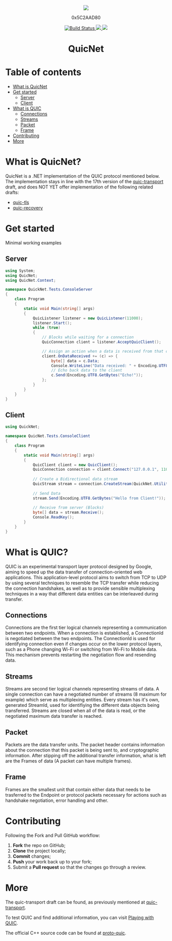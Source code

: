 <p align="center">
    <img src="https://i.imgur.com/r3nH7de.png"></img>
</p>
<p align="center">
    0x5C2AAD80
</p>
<p align="center">
    <a href="https://travis-ci.org/Vect0rZ/Quic.NET">
        <img src="https://travis-ci.org/Vect0rZ/Quic.NET.svg?branch=master" alt="Build Status">
    </a>
    <a href="https://semver.org/">
        <img src="https://img.shields.io/badge/semver-2.0.0-blue.svg">
    </a>
    <img src="https://img.shields.io/badge/version-0.1.2 alpha-red.svg">
</p>
<h1 align="center"> QuicNet

# Table of contents
   - [What is QuicNet](#what-is-quicnet)
   - [Get started](#get-started)
      * [Server](#server)
      * [Client](#client)
   - [What is QUIC](#what-is-quic)
      * [Connections](#connections)
      * [Streams](#streams)
      * [Packet](#packet)
      * [Frame](#frame)
   - [Contributing](#contributing)
   - [More](#more)

# What is QuicNet?

QuicNet is a .NET implementation of the QUIC protocol mentioned below.
The implementation stays in line with the 17th version of the [quic-transport](https://datatracker.ietf.org/doc/draft-ietf-quic-transport/?include_text=1) draft,
and does NOT YET offer implementation of the following related drafts:

* [quic-tls](https://datatracker.ietf.org/doc/draft-ietf-quic-tls/?include_text=1)
* [quic-recovery](https://datatracker.ietf.org/doc/draft-ietf-quic-recovery/?include_text=1)

# Get started
Minimal working examples

## Server
```csharp
using System;
using QuicNet;
using QuicNet.Context;

namespace QuickNet.Tests.ConsoleServer
{
    class Program
    {
        static void Main(string[] args)
        {
            QuicListener listener = new QuicListener(11000);
            listener.Start();
            while (true)
            {
                // Blocks while waiting for a connection
                QuicConnection client = listener.AcceptQuicClient();

                // Assign an action when a data is received from that client.
                client.OnDataReceived += (c) => {
                    byte[] data = c.Data;
                    Console.WriteLine("Data received: " + Encoding.UTF8.GetString(data));
                    // Echo back data to the client
                    c.Send(Encoding.UTF8.GetBytes("Echo!"));
                };
            }
        }
    }
}
```

## Client
```csharp
using QuickNet;

namespace QuicNet.Tests.ConsoleClient
{
    class Program
    {
        static void Main(string[] args)
        {
            QuicClient client = new QuicClient();
            QuicConnection connection = client.Connect("127.0.0.1", 11000);   // Connect to peer (Server)
            
            // Create a Bidirectional data stream
            QuicStream stream = connection.CreateStream(QuickNet.Utilities.StreamType.ClientBidirectional);
            
            // Send Data
            stream.Send(Encoding.UTF8.GetBytes("Hello from Client!"));        
            
            // Receive from server (Blocks)
            byte[] data = stream.Receive();                                   
            Console.ReadKey();
        }
    }
}

```

# What is QUIC?

QUIC is an experimental transport layer protocol designed by Google, aiming to speed up the data transfer of connection-oriented web applications.
This application-level protocol aims to switch from TCP to UDP by using several techniques to resemble the TCP transfer while reducing the connection handshakes,
as well as to provide sensible multiplexing techniques in a way that different data entities can be interleaved during transfer.

## Connections
Connections are the first tier logical channels representing a communication between two endpoints. When a connection is established, a ConnectionId is negotiated between the two endpoints. The ConnectionId is used for identifying connection even if changes occur on the lower protocol layers, such as a Phone changing Wi-Fi or switching from Wi-Fi to Mobile data. This mechanism prevents restarting the negotiation flow and resending data.

## Streams
Streams are second tier logical channels representing streams of data. A single connection can have a negotiated number of streams (8 maximum for example) which serve as multiplexing entities. Every stream has it's own, generated StreamId, used for identifiying the different data objects being transferred. Streams are closed when all of the data is read, or the negotiated maximum data transfer is reached.

## Packet
Packets are the data transfer units. The packet header contains information about the connection that this packet is being sent to, and cryptographic information. After stipping off the additional transfer information, what is left are the Frames of data (A packet can have multiple frames).

## Frame
Frames are the smallest unit that contain either data that needs to be trasferred to the Endpoint or protocol packets necessary for actions such as handshake negotiation, error handling and other.

# Contributing

Following the Fork and Pull GitHub workflow:

  1. **Fork** the repo on GitHub;
  2. **Clone** the project locally;
  3. **Commit** changes;
  4. **Push** your work back up to your fork;
  5. Submit a **Pull request** so that the changes go through a review.

# More

The quic-transport draft can be found, as previously mentioned at [quic-transport](https://datatracker.ietf.org/doc/draft-ietf-quic-transport/?include_text=1).

To test QUIC and find additional information, you can visit [Playing with QUIC](https://www.chromium.org/quic/playing-with-quic).

The official C++ source code can be found at [proto-quic](https://github.com/google/proto-quic).

